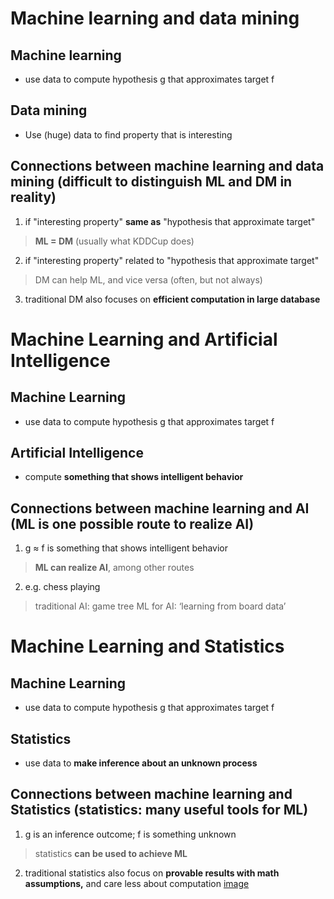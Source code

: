 # Machine learning and data mining
## Machine learning
* use data to compute hypothesis g that approximates target f
## Data mining
* Use (huge) data to find property that is interesting
## Connections between machine learning and data mining (difficult to distinguish ML and DM in reality)
1. if "interesting property" __same as__ "hypothesis that approximate
target"
> __ML = DM__ (usually what KDDCup does)
2. if "interesting property" related to "hypothesis that approximate
target"
> DM can help ML, and vice versa (often, but not always)
3. traditional DM also focuses on __efficient computation in large
database__
#  Machine Learning and Artificial Intelligence
## Machine Learning
* use data to compute hypothesis g that approximates target f
## Artificial Intelligence
* compute __something that shows intelligent behavior__
## Connections between machine learning and AI (ML is one possible route to realize AI)
1. g ≈ f is something that shows intelligent behavior
> __ML can realize AI__, among other routes
2. e.g. chess playing
> traditional AI: game tree
> ML for AI: ‘learning from board data’
#  Machine Learning and Statistics
## Machine Learning
* use data to compute hypothesis g that approximates target f
## Statistics
* use data to __make inference about an unknown process__
## Connections between machine learning and Statistics (statistics: many useful tools for ML)
1. g is an inference outcome; f is something unknown
> statistics __can be used to achieve ML__
2. traditional statistics also focus on __provable results with math assumptions,__ and care less about computation
[image](https://github.com/yhlien1221/Machine_Learning_Foundations_and_Techniques/blob/main/Foundations/pic/4_1.png)